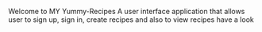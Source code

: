 Welcome to MY Yummy-Recipes
A user interface application that allows user to sign up, sign in, create recipes and also to view recipes
have a look
